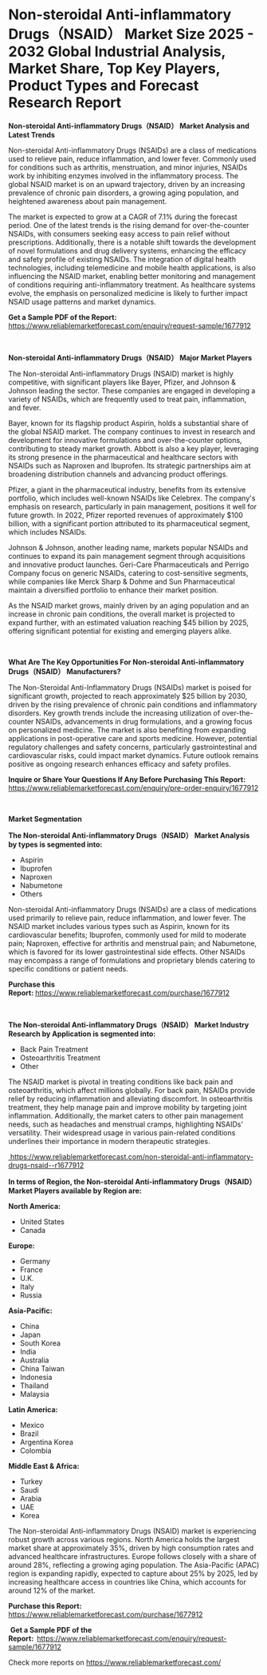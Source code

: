 <p><h1>Non-steroidal Anti-inflammatory Drugs（NSAID） Market Size 2025 - 2032 Global Industrial Analysis, Market Share, Top Key Players, Product Types and Forecast Research Report</h1></p><p><strong>Non-steroidal Anti-inflammatory Drugs（NSAID） Market Analysis and Latest Trends</strong></p>
<p><p>Non-steroidal Anti-inflammatory Drugs (NSAIDs) are a class of medications used to relieve pain, reduce inflammation, and lower fever. Commonly used for conditions such as arthritis, menstruation, and minor injuries, NSAIDs work by inhibiting enzymes involved in the inflammatory process. The global NSAID market is on an upward trajectory, driven by an increasing prevalence of chronic pain disorders, a growing aging population, and heightened awareness about pain management.</p><p>The market is expected to grow at a CAGR of 7.1% during the forecast period. One of the latest trends is the rising demand for over-the-counter NSAIDs, with consumers seeking easy access to pain relief without prescriptions. Additionally, there is a notable shift towards the development of novel formulations and drug delivery systems, enhancing the efficacy and safety profile of existing NSAIDs. The integration of digital health technologies, including telemedicine and mobile health applications, is also influencing the NSAID market, enabling better monitoring and management of conditions requiring anti-inflammatory treatment. As healthcare systems evolve, the emphasis on personalized medicine is likely to further impact NSAID usage patterns and market dynamics.</p></p>
<p><strong>Get a Sample PDF of the Report:&nbsp;</strong> <a href="https://www.reliablemarketforecast.com/enquiry/request-sample/1677912?utm_campaign=3100&utm_medium=2&utm_source=Github&utm_content=ia&utm_term=25032025&utm_id=non-steroidal-anti-inflammatory-drugsnsaid">https://www.reliablemarketforecast.com/enquiry/request-sample/1677912</a></p>
<p>&nbsp;</p>
<p><strong>Non-steroidal Anti-inflammatory Drugs（NSAID） Major Market Players</strong></p>
<p><p>The Non-steroidal Anti-inflammatory Drugs (NSAID) market is highly competitive, with significant players like Bayer, Pfizer, and Johnson & Johnson leading the sector. These companies are engaged in developing a variety of NSAIDs, which are frequently used to treat pain, inflammation, and fever.</p><p>Bayer, known for its flagship product Aspirin, holds a substantial share of the global NSAID market. The company continues to invest in research and development for innovative formulations and over-the-counter options, contributing to steady market growth. Abbott is also a key player, leveraging its strong presence in the pharmaceutical and healthcare sectors with NSAIDs such as Naproxen and Ibuprofen. Its strategic partnerships aim at broadening distribution channels and advancing product offerings.</p><p>Pfizer, a giant in the pharmaceutical industry, benefits from its extensive portfolio, which includes well-known NSAIDs like Celebrex. The company's emphasis on research, particularly in pain management, positions it well for future growth. In 2022, Pfizer reported revenues of approximately $100 billion, with a significant portion attributed to its pharmaceutical segment, which includes NSAIDs.</p><p>Johnson & Johnson, another leading name, markets popular NSAIDs and continues to expand its pain management segment through acquisitions and innovative product launches. Geri-Care Pharmaceuticals and Perrigo Company focus on generic NSAIDs, catering to cost-sensitive segments, while companies like Merck Sharp & Dohme and Sun Pharmaceutical maintain a diversified portfolio to enhance their market position. </p><p>As the NSAID market grows, mainly driven by an aging population and an increase in chronic pain conditions, the overall market is projected to expand further, with an estimated valuation reaching $45 billion by 2025, offering significant potential for existing and emerging players alike.</p></p>
<p>&nbsp;</p>
<p><strong>What Are The Key Opportunities For Non-steroidal Anti-inflammatory Drugs（NSAID） Manufacturers?</strong></p>
<p><p>The Non-Steroidal Anti-Inflammatory Drugs (NSAIDs) market is poised for significant growth, projected to reach approximately $25 billion by 2030, driven by the rising prevalence of chronic pain conditions and inflammatory disorders. Key growth trends include the increasing utilization of over-the-counter NSAIDs, advancements in drug formulations, and a growing focus on personalized medicine. The market is also benefiting from expanding applications in post-operative care and sports medicine. However, potential regulatory challenges and safety concerns, particularly gastrointestinal and cardiovascular risks, could impact market dynamics. Future outlook remains positive as ongoing research enhances efficacy and safety profiles.</p></p>
<p><strong>Inquire or Share Your Questions If Any Before Purchasing This Report:</strong> <a href="https://www.reliablemarketforecast.com/enquiry/pre-order-enquiry/1677912?utm_campaign=3100&utm_medium=2&utm_source=Github&utm_content=ia&utm_term=25032025&utm_id=non-steroidal-anti-inflammatory-drugsnsaid">https://www.reliablemarketforecast.com/enquiry/pre-order-enquiry/1677912</a></p>
<p>&nbsp;</p>
<p><strong>Market Segmentation</strong></p>
<p><strong>The Non-steroidal Anti-inflammatory Drugs（NSAID） Market Analysis by types is segmented into:</strong></p>
<p><ul><li>Aspirin</li><li>Ibuprofen</li><li>Naproxen</li><li>Nabumetone</li><li>Others</li></ul></p>
<p><p>Non-steroidal Anti-inflammatory Drugs (NSAIDs) are a class of medications used primarily to relieve pain, reduce inflammation, and lower fever. The NSAID market includes various types such as Aspirin, known for its cardiovascular benefits; Ibuprofen, commonly used for mild to moderate pain; Naproxen, effective for arthritis and menstrual pain; and Nabumetone, which is favored for its lower gastrointestinal side effects. Other NSAIDs may encompass a range of formulations and proprietary blends catering to specific conditions or patient needs.</p></p>
<p><strong>Purchase this Report:&nbsp;</strong><a href="https://www.reliablemarketforecast.com/purchase/1677912?utm_campaign=3100&utm_medium=2&utm_source=Github&utm_content=ia&utm_term=25032025&utm_id=non-steroidal-anti-inflammatory-drugsnsaid">https://www.reliablemarketforecast.com/purchase/1677912</a></p>
<p>&nbsp;</p>
<p><strong>The Non-steroidal Anti-inflammatory Drugs（NSAID） Market Industry Research by Application is segmented into:</strong></p>
<p><ul><li>Back Pain Treatment</li><li>Osteoarthritis Treatment</li><li>Other</li></ul></p>
<p><p>The NSAID market is pivotal in treating conditions like back pain and osteoarthritis, which affect millions globally. For back pain, NSAIDs provide relief by reducing inflammation and alleviating discomfort. In osteoarthritis treatment, they help manage pain and improve mobility by targeting joint inflammation. Additionally, the market caters to other pain management needs, such as headaches and menstrual cramps, highlighting NSAIDs' versatility. Their widespread usage in various pain-related conditions underlines their importance in modern therapeutic strategies.</p></p>
<p><a href="https://www.reliablemarketforecast.com/non-steroidal-anti-inflammatory-drugs-nsaid--r1677912?utm_campaign=3100&utm_medium=2&utm_source=Github&utm_content=ia&utm_term=25032025&utm_id=non-steroidal-anti-inflammatory-drugsnsaid">&nbsp;https://www.reliablemarketforecast.com/non-steroidal-anti-inflammatory-drugs-nsaid--r1677912</a></p>
<p><strong>In terms of Region, the Non-steroidal Anti-inflammatory Drugs（NSAID） Market Players available by Region are:</strong></p>
<p>
    <p> <strong> North America: </strong>
        <ul>
            <li>United States</li>
            <li>Canada</li>
        </ul>
        </p> 
    <p> <strong> Europe: </strong>
        <ul>
            <li>Germany</li>
            <li>France</li>
            <li>U.K.</li>
            <li>Italy</li>
            <li>Russia</li>
        </ul>
        </p> 
    <p> <strong> Asia-Pacific: </strong>
        <ul>
            <li>China</li>
            <li>Japan</li>
            <li>South Korea</li>
            <li>India</li>
            <li>Australia</li>
            <li>China Taiwan</li>
            <li>Indonesia</li>
            <li>Thailand</li>
            <li>Malaysia</li>
        </ul>
        </p> 
    <p> <strong> Latin America: </strong>
        <ul>
            <li>Mexico</li>
            <li>Brazil</li>
            <li>Argentina Korea</li>
            <li>Colombia</li>
        </ul>
        </p> 
    <p> <strong> Middle East & Africa: </strong>
        <ul>
            <li>Turkey</li>
            <li>Saudi</li>
            <li>Arabia</li>
            <li>UAE</li>
            <li>Korea</li>
        </ul>
    </p>
    </p>
<p><p>The Non-steroidal Anti-inflammatory Drugs (NSAID) market is experiencing robust growth across various regions. North America holds the largest market share at approximately 35%, driven by high consumption rates and advanced healthcare infrastructures. Europe follows closely with a share of around 28%, reflecting a growing aging population. The Asia-Pacific (APAC) region is expanding rapidly, expected to capture about 25% by 2025, led by increasing healthcare access in countries like China, which accounts for around 12% of the market.</p></p>
<p><strong>Purchase this Report: </strong><a href="https://www.reliablemarketforecast.com/purchase/1677912?utm_campaign=3100&utm_medium=2&utm_source=Github&utm_content=ia&utm_term=25032025&utm_id=non-steroidal-anti-inflammatory-drugsnsaid">https://www.reliablemarketforecast.com/purchase/1677912</a></p>
<p>&nbsp;<strong>Get a Sample PDF of the Report:&nbsp;&nbsp;</strong><a href="https://www.reliablemarketforecast.com/enquiry/request-sample/1677912?utm_campaign=3100&utm_medium=2&utm_source=Github&utm_content=ia&utm_term=25032025&utm_id=non-steroidal-anti-inflammatory-drugsnsaid">https://www.reliablemarketforecast.com/enquiry/request-sample/1677912</a></p>
<p><strong></strong></p>
<p>Check more reports on <a href="https://www.reliablemarketforecast.com/?utm_campaign=3100&utm_medium=2&utm_source=Github&utm_content=ia&utm_term=25032025&utm_id=non-steroidal-anti-inflammatory-drugsnsaid">https://www.reliablemarketforecast.com/</a></p>